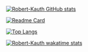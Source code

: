 [![Robert-Kauth GitHub stats](https://github-readme-stats.vercel.app/api?username=Robert-Kauth&count_private=true&show_icons=true&theme=ocean_dark)](https://github.com/anuraghazra/github-readme-stats)

[![Readme Card](https://github-readme-stats.vercel.app/api/pin?username=Robert-Kauth&repo=github-Antinote)](https://github.com/Robert-Kauth/Antinote)


[![Top Langs](https://github-readme-stats.vercel.app/api/top-langs/?username=Robert-Kauth)](https://github.com/anuraghazra/github-readme-stats)

[![Robert-Kauth wakatime stats](https://github-readme-stats.vercel.app/api/wakatime?username=RobKauth)](https://github.com/anuraghazra/github-readme-stats)
